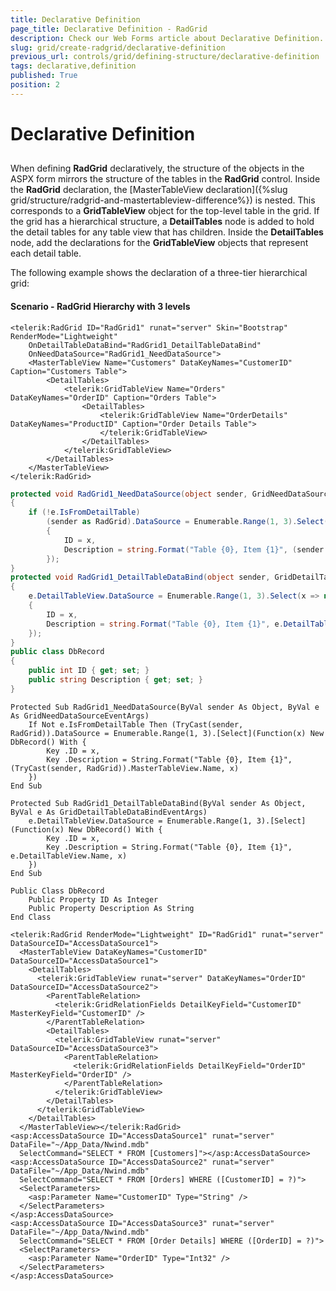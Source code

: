 ```yaml
---
title: Declarative Definition
page_title: Declarative Definition - RadGrid
description: Check our Web Forms article about Declarative Definition.
slug: grid/create-radgrid/declarative-definition
previous_url: controls/grid/defining-structure/declarative-definition
tags: declarative,definition
published: True
position: 2
---
```


# Declarative Definition



## 

When defining **RadGrid** declaratively, the structure of the objects in the ASPX form mirrors the structure of the tables in the **RadGrid** control. Inside the **RadGrid** declaration, the [MasterTableView declaration]({%slug grid/structure/radgrid-and-mastertableview-difference%}) is nested. This corresponds to a **GridTableView** object for the top-level table in the grid. If the grid has a hierarchical structure, a **DetailTables** node is added to hold the detail tables for any table view that has children. Inside the **DetailTables** node, add the declarations for the **GridTableView** objects that represent each detail table.

The following example shows the declaration of a three-tier hierarchical grid:


#### Scenario - RadGrid Hierarchy with 3 levels

````ASP.NET
<telerik:RadGrid ID="RadGrid1" runat="server" Skin="Bootstrap" RenderMode="Lightweight"
    OnDetailTableDataBind="RadGrid1_DetailTableDataBind"
    OnNeedDataSource="RadGrid1_NeedDataSource">
    <MasterTableView Name="Customers" DataKeyNames="CustomerID" Caption="Customers Table">
        <DetailTables>
            <telerik:GridTableView Name="Orders" DataKeyNames="OrderID" Caption="Orders Table">
                <DetailTables>
                    <telerik:GridTableView Name="OrderDetails" DataKeyNames="ProductID" Caption="Order Details Table">
                    </telerik:GridTableView>
                </DetailTables>
            </telerik:GridTableView>
        </DetailTables>
    </MasterTableView>
</telerik:RadGrid>
````

````C#
protected void RadGrid1_NeedDataSource(object sender, GridNeedDataSourceEventArgs e)
{
    if (!e.IsFromDetailTable)
        (sender as RadGrid).DataSource = Enumerable.Range(1, 3).Select(x => new DbRecord()
        {
            ID = x,
            Description = string.Format("Table {0}, Item {1}", (sender as RadGrid).MasterTableView.Name, x)
        });
}
protected void RadGrid1_DetailTableDataBind(object sender, GridDetailTableDataBindEventArgs e)
{
    e.DetailTableView.DataSource = Enumerable.Range(1, 3).Select(x => new DbRecord()
    {
        ID = x,
        Description = string.Format("Table {0}, Item {1}", e.DetailTableView.Name, x)
    });
}
public class DbRecord
{
    public int ID { get; set; }
    public string Description { get; set; }
}
````
````VB
Protected Sub RadGrid1_NeedDataSource(ByVal sender As Object, ByVal e As GridNeedDataSourceEventArgs)
    If Not e.IsFromDetailTable Then (TryCast(sender, RadGrid)).DataSource = Enumerable.Range(1, 3).[Select](Function(x) New DbRecord() With {
        Key .ID = x,
        Key .Description = String.Format("Table {0}, Item {1}", (TryCast(sender, RadGrid)).MasterTableView.Name, x)
    })
End Sub

Protected Sub RadGrid1_DetailTableDataBind(ByVal sender As Object, ByVal e As GridDetailTableDataBindEventArgs)
    e.DetailTableView.DataSource = Enumerable.Range(1, 3).[Select](Function(x) New DbRecord() With {
        Key .ID = x,
        Key .Description = String.Format("Table {0}, Item {1}", e.DetailTableView.Name, x)
    })
End Sub

Public Class DbRecord
    Public Property ID As Integer
    Public Property Description As String
End Class
````



````ASP.NET
<telerik:RadGrid RenderMode="Lightweight" ID="RadGrid1" runat="server" DataSourceID="AccessDataSource1">
  <MasterTableView DataKeyNames="CustomerID" DataSourceID="AccessDataSource1">
    <DetailTables>
      <telerik:GridTableView runat="server" DataKeyNames="OrderID" DataSourceID="AccessDataSource2">
        <ParentTableRelation>
          <telerik:GridRelationFields DetailKeyField="CustomerID" MasterKeyField="CustomerID" />
        </ParentTableRelation>
        <DetailTables>
          <telerik:GridTableView runat="server" DataSourceID="AccessDataSource3">
            <ParentTableRelation>
              <telerik:GridRelationFields DetailKeyField="OrderID" MasterKeyField="OrderID" />
            </ParentTableRelation>
          </telerik:GridTableView>
        </DetailTables>
      </telerik:GridTableView>
    </DetailTables>
  </MasterTableView></telerik:RadGrid>
<asp:AccessDataSource ID="AccessDataSource1" runat="server" DataFile="~/App_Data/Nwind.mdb"
  SelectCommand="SELECT * FROM [Customers]"></asp:AccessDataSource>
<asp:AccessDataSource ID="AccessDataSource2" runat="server" DataFile="~/App_Data/Nwind.mdb"
  SelectCommand="SELECT * FROM [Orders] WHERE ([CustomerID] = ?)">
  <SelectParameters>
    <asp:Parameter Name="CustomerID" Type="String" />
  </SelectParameters>
</asp:AccessDataSource>
<asp:AccessDataSource ID="AccessDataSource3" runat="server" DataFile="~/App_Data/Nwind.mdb"
  SelectCommand="SELECT * FROM [Order Details] WHERE ([OrderID] = ?)">
  <SelectParameters>
    <asp:Parameter Name="OrderID" Type="Int32" />
  </SelectParameters>
</asp:AccessDataSource>
````


